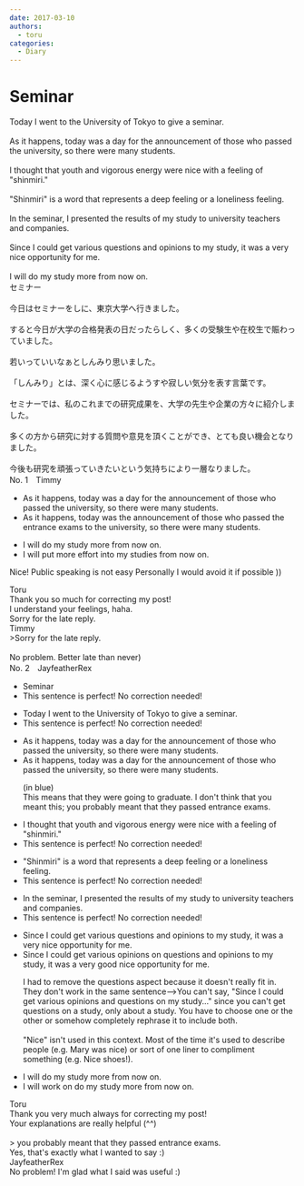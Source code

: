 ```yaml
---
date: 2017-03-10
authors:
  - toru
categories:
  - Diary
---
```


<h1 id="subject_show">Seminar</h1>
<div class="date" hidden>Mar 10, 2017 22:25</div>
<div id="post"><div id="body_show_ori">
Today I went to the University of Tokyo to give a seminar.<br/><br/>As it happens, today was a day for the announcement of those who passed the university, so there were many students.<br/><br/>I thought that youth and vigorous energy were nice with a feeling of "shinmiri."<br/><br/>"Shinmiri" is a word that represents a deep feeling or a loneliness feeling.<br/><br/>In the seminar, I presented the results of my study to university teachers and companies.<br/><br/>Since I could get various questions and opinions to my study, it was a very nice opportunity for me.<br/><br/>I will do my study more from now on.
</div></div>

<!-- more -->

<div id="post_ja"><div id="body_show_mo">
セミナー<br/><br/>今日はセミナーをしに、東京大学へ行きました。<br/><br/>すると今日が大学の合格発表の日だったらしく、多くの受験生や在校生で賑わっていました。<br/><br/>若いっていいなぁとしんみり思いました。<br/><br/>「しんみり」とは、深く心に感じるようすや寂しい気分を表す言葉です。<br/><br/>セミナーでは、私のこれまでの研究成果を、大学の先生や企業の方々に紹介しました。<br/><br/>多くの方から研究に対する質問や意見を頂くことができ、とても良い機会となりました。<br/><br/>今後も研究を頑張っていきたいという気持ちにより一層なりました。
</div></div>
<div id="block"><div class="first_name"> No. 1　<span class="just_name">Timmy</span></div><div id="block2">
<ul class="correction_field">
<li class="incorrect">As it happens, today was a day for the announcement of those who passed the university, so there were many students.</li>
<li class="corrected correct">
As it happens, today was the announcement of those who passed <span class="f_blue">the entrance exams to</span> the university, so there were many students.
</li>
</ul>
<ul class="correction_field">
<li class="incorrect">I will do my study more from now on.</li>
<li class="corrected correct">
I will <span class="f_blue">put more effort into</span> my stud<span class="f_blue">ies</span> from now on.
</li>
</ul>
<p class="comment_small">
 Nice! Public speaking is not easy Personally I would avoid it if possible ))
</p>

</div><div class="name"><span class="just_name">Toru</span><br>
Thank you so much for correcting my post!<br/>I understand your feelings, haha.<br/>Sorry for the late reply.
</div>
<div class="name"><span class="just_name">Timmy</span><br>
&gt;Sorry for the late reply.<br/><br/>No problem. Better late than never)
</div>
</div>
<div id="block"><div class="first_name"> No. 2　<span class="just_name">JayfeatherRex</span></div><div id="block2">
<ul class="correction_field">
<li class="incorrect">Seminar</li>
<li class="corrected perfect">This sentence is perfect! No correction needed!</li>
</ul>
<ul class="correction_field">
<li class="incorrect">Today I went to the University of Tokyo to give a seminar.</li>
<li class="corrected perfect">This sentence is perfect! No correction needed!</li>
</ul>
<ul class="correction_field">
<li class="incorrect">As it happens, today was a day for the announcement of those who passed the university, so there were many students.</li>
<li class="corrected correct">
As it happens, today was a day for the announcement of those who <span class="f_blue">passed the university</span>, so there were many students.
<p class="correction_comment">(in blue)<br/>This means that they were going to graduate.  I don't think that you meant this; you probably meant that they passed entrance exams.</p>
</li>
</ul>
<ul class="correction_field">
<li class="incorrect">I thought that youth and vigorous energy were nice with a feeling of "shinmiri."</li>
<li class="corrected perfect">This sentence is perfect! No correction needed!</li>
</ul>
<ul class="correction_field">
<li class="incorrect">"Shinmiri" is a word that represents a deep feeling or a loneliness feeling.</li>
<li class="corrected perfect">This sentence is perfect! No correction needed!</li>
</ul>
<ul class="correction_field">
<li class="incorrect">In the seminar, I presented the results of my study to university teachers and companies.</li>
<li class="corrected perfect">This sentence is perfect! No correction needed!</li>
</ul>
<ul class="correction_field">
<li class="incorrect">Since I could get various questions and opinions to my study, it was a very nice opportunity for me.</li>
<li class="corrected correct">
Since I could get various <span class="f_red">opinions on </span><span class="sline">questions and opinions to </span>my study, it was a very <span class="f_red">good </span><span class="sline">nice </span>opportunity for me.
<p class="correction_comment">I had to remove the questions aspect because it doesn't really fit in.  They don't work in the same sentence--&gt;You can't say, "Since I could get various opinions and questions on my study..." since you can't get questions on a study, only about a study.  You have to choose one or the other or somehow completely rephrase it to include both.<br/><br/>"Nice" isn't used in this context.  Most of the time it's used to describe people (e.g. Mary was nice) or sort of one liner to compliment something (e.g. Nice shoes!).</p>
</li>
</ul>
<ul class="correction_field">
<li class="incorrect">I will do my study more from now on.</li>
<li class="corrected correct">
I will <span class="f_red">work on </span><span class="sline">do </span>my study more from now on.
</li>
</ul>
</div><div class="name"><span class="just_name">Toru</span><br>
Thank you very much always for correcting my post!<br/>Your explanations are really helpful (^^)<br/><br/>&gt; you probably meant that they passed entrance exams.<br/>Yes, that's exactly what I wanted to say :)
</div>
<div class="name"><span class="just_name">JayfeatherRex</span><br>
No problem!  I'm glad what I said was useful :)
</div>
</div>
